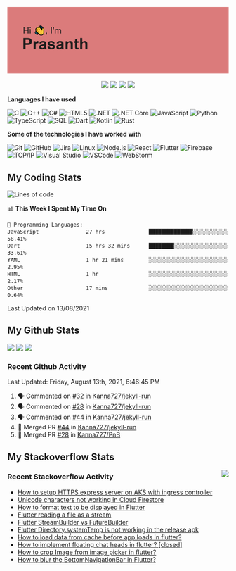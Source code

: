 ![Header](https://github.com/Kanna727/Kanna727/blob/master/header.png?raw=true)

<p align="center">
    <img src="https://badges.pufler.dev/visits/Kanna727/Kanna727?style=for-the-badge"/>
    <img src="https://badges.pufler.dev/years/Kanna727?style=for-the-badge"/>
    <img src="https://badges.pufler.dev/repos/Kanna727?style=for-the-badge"/>
    <img src="https://badges.pufler.dev/gists/Kanna727?style=for-the-badge"/>
</p>

**Languages I have used**

![C](https://img.shields.io/badge/-C-000000?style=flat&logo=C&logoColor=A8B9CC)
![C++](https://img.shields.io/badge/-C++-000000?style=flat&logo=C%2B%2B&logoColor=00599C)
![C#](https://img.shields.io/badge/-C%23-000000?style=flat&logo=c-sharp&logoColor=239120)
![HTML5](https://img.shields.io/badge/-HTML5-000000?style=flat&logo=HTML5)
![.NET](https://img.shields.io/badge/-.NET-000000?style=flat&logo=.NET&logoColor=5C2D91)
![.NET Core](https://img.shields.io/badge/-.NET_Core-000000?style=flat)
![JavaScript](https://img.shields.io/badge/-JavaScript-000000?style=flat&logo=javascript)
![Python](https://img.shields.io/badge/-Python-000000?style=flat&logo=python)
![TypeScript](https://img.shields.io/badge/-TypeScript-000000?style=flat&logo=typescript&logoColor=007ACC)
![SQL](https://img.shields.io/badge/-SQL-000000?style=flat&logo=MySQL)
![Dart](https://img.shields.io/badge/-Dart-000000?style=flat&logo=Dart&logoColor=0175C2)
![Kotlin](https://img.shields.io/badge/-Kotlin-000000?style=flat&logo=Kotlin&logoColor=0095d5)
![Rust](https://img.shields.io/badge/-Rust-000000?style=flat&logo=Rust&logoColor=D74C0F)

**Some of the technologies I have worked with**

![Git](https://img.shields.io/badge/-Git-000000?style=flat&logo=git&logoColor=F05032)
![GitHub](https://img.shields.io/badge/-GitHub-000000?style=flat&logo=github&logoColor=FFFFFF)
![Jira](https://img.shields.io/badge/-Jira-000000?style=flat&logo=jira-software&logoColor=0052CC)
![Linux](https://img.shields.io/badge/-Linux-000000?style=flat&logo=linux&logoColor=FCC624)
![Node.js](https://img.shields.io/badge/-Node.js-000000?style=flat&logo=node.js&logoColor=339933)
![React](https://img.shields.io/badge/-React-000000?style=flat&logo=React&logoColor=61DAFB)
![Flutter](https://img.shields.io/badge/-Flutter-000000?style=flat&logo=Flutter&logoColor=02569b)
![Firebase](https://img.shields.io/badge/-Firebase-000000?style=flat&logo=Firebase&logoColor=ffca28)
![TCP/IP](https://img.shields.io/badge/-TCP/IP-000000?style=flat&logo=cisco&logoColor=white)
![Visual Studio](https://img.shields.io/badge/-Visual_Studio-000000?style=flat&logo=visual-studio&logoColor=5c2d91)
![VSCode](https://img.shields.io/badge/-VSCode-000000?style=flat&logo=visual-studio-code&logoColor=007acc)
![WebStorm](https://img.shields.io/badge/-WebStorm-000000?style=flat&logo=webstorm&logoColor=1cbbe4)


## My Coding Stats
<!--START_SECTION:waka-->
![Lines of code](https://img.shields.io/badge/From%20Hello%20World%20I%27ve%20Written-302137%20lines%20of%20code-blue)

📊 **This Week I Spent My Time On** 

```text
💬 Programming Languages: 
JavaScript               27 hrs              ██████████████░░░░░░░░░░░   58.41% 
Dart                     15 hrs 32 mins      ████████░░░░░░░░░░░░░░░░░   33.61% 
YAML                     1 hr 21 mins        ░░░░░░░░░░░░░░░░░░░░░░░░░   2.95% 
HTML                     1 hr                ░░░░░░░░░░░░░░░░░░░░░░░░░   2.17% 
Other                    17 mins             ░░░░░░░░░░░░░░░░░░░░░░░░░   0.64%

```


 Last Updated on 13/08/2021
<!--END_SECTION:waka-->

## My Github Stats
<img align="" height='150px'
src="https://github-readme-stats.vercel.app/api?username=kanna727&count_private=true&show_icons=true&theme=dark&include_all_commits=true&hide_border=true"/>
<img align="" height='150px'
src="https://github-readme-stats.vercel.app/api/top-langs/?username=kanna727&layout=compact&theme=dark&hide_border=true"/>
<img align="" height='150px'
src="http://github-readme-streak-stats.herokuapp.com?user=Kanna727&theme=dark&hide_border=true"/>

### Recent Github Activity

<!--RECENT_ACTIVITY:last_update-->
Last Updated: Friday, August 13th, 2021, 6:46:45 PM
<!--RECENT_ACTIVITY:last_update_end-->
<!--RECENT_ACTIVITY:start-->
1. 🗣 Commented on [#32](https://github.com/Kanna727/jekyll-run/issues/32) in [Kanna727/jekyll-run](https://github.com/Kanna727/jekyll-run)
2. 🗣 Commented on [#28](https://github.com/Kanna727/jekyll-run/issues/28) in [Kanna727/jekyll-run](https://github.com/Kanna727/jekyll-run)
3. 🗣 Commented on [#44](https://github.com/Kanna727/jekyll-run/issues/44) in [Kanna727/jekyll-run](https://github.com/Kanna727/jekyll-run)
4. 🎉 Merged PR [#44](https://github.com/Kanna727/jekyll-run/pull/44) in [Kanna727/jekyll-run](https://github.com/Kanna727/jekyll-run)
5. 🎉 Merged PR [#28](https://github.com/Kanna727/PnB/pull/28) in [Kanna727/PnB](https://github.com/Kanna727/PnB)
<!--RECENT_ACTIVITY:end-->

## My Stackoverflow Stats

<a href="https://stackoverflow.com/users/8487133/prasanth-kanna"><img align="right" src="https://github-readme-stackoverflow.vercel.app/?userID=8487133&theme=dark"></a>

### Recent Stackoverflow Activity
<!-- STACKOVERFLOW:START -->
- [How to setup HTTPS express server on AKS with ingress controller](https://stackoverflow.com/questions/65362908/how-to-setup-https-express-server-on-aks-with-ingress-controller)
- [Unicode characters not working in Cloud Firestore](https://stackoverflow.com/questions/53855197/unicode-characters-not-working-in-cloud-firestore)
- [How to format text to be displayed in Flutter](https://stackoverflow.com/questions/53853176/how-to-format-text-to-be-displayed-in-flutter)
- [Flutter reading a file as a stream](https://stackoverflow.com/questions/51136512/flutter-reading-a-file-as-a-stream)
- [Flutter StreamBuilder vs FutureBuilder](https://stackoverflow.com/questions/50844519/flutter-streambuilder-vs-futurebuilder)
- [Flutter Directory.systemTemp is not working in the release apk](https://stackoverflow.com/questions/50803347/flutter-directory-systemtemp-is-not-working-in-the-release-apk)
- [How to load data from cache before app loads in flutter?](https://stackoverflow.com/questions/50783868/how-to-load-data-from-cache-before-app-loads-in-flutter)
- [How to implement floating chat heads in flutter? [closed]](https://stackoverflow.com/questions/50630133/how-to-implement-floating-chat-heads-in-flutter)
- [How to crop Image from image picker in flutter?](https://stackoverflow.com/questions/50343045/how-to-crop-image-from-image-picker-in-flutter)
- [How to blur the BottomNavigationBar in Flutter?](https://stackoverflow.com/questions/50133651/how-to-blur-the-bottomnavigationbar-in-flutter)
<!-- STACKOVERFLOW:END -->

<!-- <p align="center">
<a href="https://app.daily.dev/Dedsec727"><img src="https://api.daily.dev/devcards/8eaaa75801c34dcda99bd3df979fc34e.png?r=x8k" width="400" alt="Prasanth Kanna's Dev Card"/></a>
</p> -->
